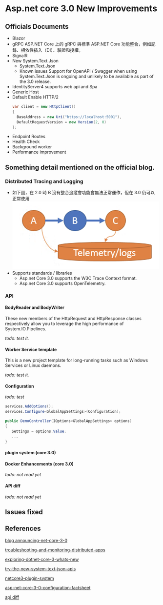 # Asp.net core 3.0 New Improvements

## Officials Documents

* Blazor
* gRPC
	ASP.NET Core 上的 gRPC 與標準 ASP.NET Core 功能整合，例如記錄、相依性插入（DI）、驗證和授權。
* SignalR
* New System.Text.Json
  * System.Text.Json
  * Known issues
      Support for OpenAPI / Swagger when using System.Text.Json is ongoing and unlikely to be available as part of the 3.0 release.
* IdentityServer4 supports web api and Spa
* Generic Host
* Default Enable HTTP/2
  ```C#
  var client = new HttpClient() 
  {
    BaseAddress = new Uri("https://localhost:5001"),
    DefaultRequestVersion = new Version(2, 0)
  };
  ```
* Endpoint Routes
* Health Check
* Background worker
* Performance improvement

## Something detail mentioned on the official blog.

### Distributed Tracing and Logging

* 如下圖，在 2.0 時 B 沒有整合追蹤會功能會無法正常運作，但在 3.0 仍可以正常使用
![core2break](images/a-picture-containing-object-description-automatic.png)
* Supports standards / libraries
  * Asp.net Core 3.0 supports the W3C Trace Context format.
  * Asp.net Core 3.0 supports OpenTelemetry.

### API

#### BodyReader and BodyWriter

These new members of the HttpRequest and HttpResponse classes respectively allow you to leverage the high performance of System.IO.Pipelines.

*todo: test it.*

#### Worker Service template

This is a new project template for long-running tasks such as Windows Services or Linux daemons.

*todo: test it.*

#### Configuration

*todo: test*

```C#
services.AddOptions();
services.Configure<GlobalAppSettings>(Configuration);
```

```C#
public DemoController(IOptions<GlobalAppSettings> options)
{
   Settings = options.Value;
   ...
}
```

#### plugin system (core 3.0)

#### Docker Enhancements (core 3.0)

*todo: not read yet*

#### API diff

*todo: not read yet*

## Issues fixed

## References

[blog announcing-net-core-3-0](https://devblogs.microsoft.com/dotnet/announcing-net-core-3-0/)

[troubleshooting-and-monitoring-distributed-apps](https://devblogs.microsoft.com/aspnet/improvements-in-net-core-3-0-for-troubleshooting-and-monitoring-distributed-apps/)

[exploring-dotnet-core-3-whats-new](https://auth0.com/blog/exploring-dotnet-core-3-whats-new/)

[try-the-new-system-text-json-apis](https://devblogs.microsoft.com/dotnet/try-the-new-system-text-json-apis/)

[netcore3-plugin-system](https://codetherapist.com/blog/netcore3-plugin-system/)

[asp-net-core-3-0-configuration-factsheet](https://www.red-gate.com/simple-talk/dotnet/net-development/asp-net-core-3-0-configuration-factsheet/)

[api diff](https://github.com/dotnet/core/tree/master/release-notes/3.0/api-diff)